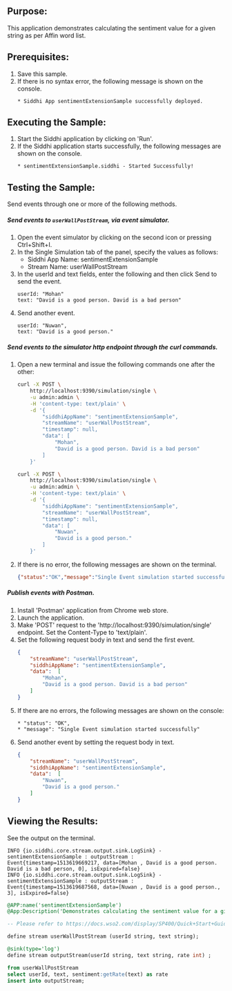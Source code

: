 
## Purpose:
This application demonstrates calculating the sentiment value for a given string as per Affin word list.

## Prerequisites:
1. Save this sample.
2. If there is no syntax error, the following message is shown on the console.
	```
	* Siddhi App sentimentExtensionSample successfully deployed.
	```

## Executing the Sample:
1. Start the Siddhi application by clicking on 'Run'.
2. If the Siddhi application starts successfully, the following messages are shown on the console.
	```
	* sentimentExtensionSample.siddhi - Started Successfully!
	```

## Testing the Sample:
Send events through one or more of the following methods.

##### Send events to `userWallPostStream`, via event simulator.
1. Open the event simulator by clicking on the second icon or pressing Ctrl+Shift+I.
2. In the Single Simulation tab of the panel, specify the values as follows:
	* Siddhi App Name: sentimentExtensionSample
	* Stream Name: userWallPostStream
3. In the userId and text fields, enter the following and then click Send to send the event.
	```
	userId: "Mohan"
	text: "David is a good person. David is a bad person"
	```
4. Send another event.
	```
	userId: "Nuwan",
	text: "David is a good person."
	```

##### Send events to the simulator http endpoint through the curl commands.
1. Open a new terminal and issue the following commands one after the other:
	```bash
	curl -X POST \
		http://localhost:9390/simulation/single \
		-u admin:admin \
		-H 'content-type: text/plain' \
		-d '{
			"siddhiAppName": "sentimentExtensionSample",
			"streamName": "userWallPostStream",
			"timestamp": null,
			"data": [
				"Mohan",
				"David is a good person. David is a bad person"
			]
		}'
	```

	```bash
	curl -X POST \
		http://localhost:9390/simulation/single \
		-u admin:admin \
		-H 'content-type: text/plain' \
		-d '{
			"siddhiAppName": "sentimentExtensionSample",
			"streamName": "userWallPostStream",
			"timestamp": null,
			"data": [
				"Nuwan",
				"David is a good person."
			]
		}'
	```

2. If there is no error, the following messages are shown on the terminal.
	```json
	{"status":"OK","message":"Single Event simulation started successfully"}
	```

##### Publish events with Postman.
1. Install 'Postman' application from Chrome web store.
2. Launch the application.
3. Make 'POST' request to the 'http://localhost:9390/simulation/single' endpoint. Set the Content-Type to 'text/plain'.
4. Set the following request body in text and send the first event.
	```json
	{
		"streamName": "userWallPostStream",
		"siddhiAppName": "sentimentExtensionSample",
		"data":  [
			"Mohan",
			"David is a good person. David is a bad person"
		]
	}
	```
5. If there are no errors, the following messages are shown on the console:
	```
	* "status": "OK",
	* "message": "Single Event simulation started successfully"
	```
6. Send another event by setting the request body in text.
	```json
	{
		"streamName": "userWallPostStream",
		"siddhiAppName": "sentimentExtensionSample",
		"data":  [
			"Nuwan",
			"David is a good person."
		]
	}
	```

## Viewing the Results:
See the output on the terminal.
```
INFO {io.siddhi.core.stream.output.sink.LogSink} - sentimentExtensionSample : outputStream : Event{timestamp=1513619669217, data=[Mohan , David is a good person. David is a bad person, 0], isExpired=false}
INFO {io.siddhi.core.stream.output.sink.LogSink} - sentimentExtensionSample : outputStream : Event{timestamp=1513619687568, data=[Nuwan , David is a good person., 3], isExpired=false}
```

```sql
@APP:name('sentimentExtensionSample')
@App:Description('Demonstrates calculating the sentiment value for a given string as per Affin word list..')

-- Please refer to https://docs.wso2.com/display/SP400/Quick+Start+Guide on getting started with SP editor.

define stream userWallPostStream (userId string, text string);

@sink(type='log')
define stream outputStream(userId string, text string, rate int) ;

from userWallPostStream
select userId, text, sentiment:getRate(text) as rate
insert into outputStream;
```